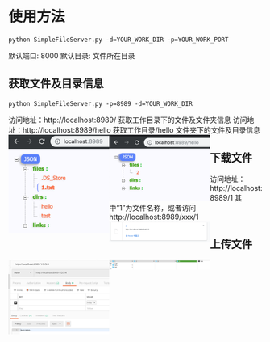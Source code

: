 # 使用方法
```
python SimpleFileServer.py -d=YOUR_WORK_DIR -p=YOUR_WORK_PORT
```

默认端口: 8000
默认目录: 文件所在目录


## 获取文件及目录信息
```
python SimpleFileServer.py -p=8989 -d=YOUR_WORK_DIR

```

访问地址：http://localhost:8989/ 获取工作目录下的文件及文件夹信息
访问地址：http://localhost:8989/hello 获取工作目录/hello 文件夹下的文件及目录信息
<img src="https://raw.githubusercontent.com/loveinsky100/SimpleFileServer/master/resource/1.png" width="200px" align=left>
<img src="https://raw.githubusercontent.com/loveinsky100/SimpleFileServer/master/resource/2.png" width="200px" align=left>

## 下载文件
访问地址：http://localhost:8989/1 其中“1”为文件名称，或者访问http://localhost:8989/xxx/1
<img src="https://raw.githubusercontent.com/loveinsky100/SimpleFileServer/master/resource/3.png" width="200px" align=left>

## 上传文件
<img src="https://raw.githubusercontent.com/loveinsky100/SimpleFileServer/master/resource/4.png" width="200px" align=left>
<img src="https://raw.githubusercontent.com/loveinsky100/SimpleFileServer/master/resource/5.png" width="200px" align=left>